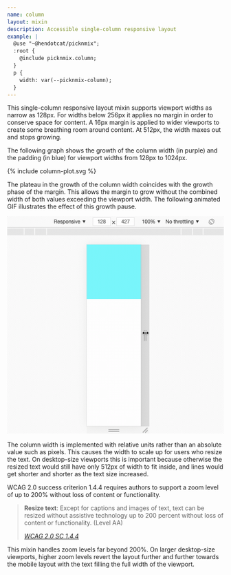 ```yaml
---
name: column
layout: mixin
description: Accessible single-column responsive layout
example: |
  @use "~@hendotcat/picknmix";
  :root {
    @include picknmix.column;
  }
  p {
    width: var(--picknmix-column);
  }
---
```


This single-column responsive layout mixin supports viewport widths as narrow
as 128px. For widths below 256px it applies no margin in order to conserve
space for content. A 16px margin is applied to wider viewports to create some
breathing room around content. At 512px, the width maxes out and stops growing.

The following graph shows the growth of the column width (in purple) and the
padding (in blue) for viewport widths from 128px to 1024px.

{% include column-plot.svg %}

The plateau in the growth of the column width coincides with the growth phase
of the margin. This allows the margin to grow without the combined width of
both values exceeding the viewport width. The following animated GIF
illustrates the effect of this growth pause.

<img
  src="/column/margin.gif"
  alt="Animation showing the smooth transition between the no-margin layout and the margin layout"
/>

The column width is implemented with relative units rather than an absolute
value such as pixels. This causes the width to scale up for users who resize
the text. On desktop-size viewports this is important because otherwise the
resized text would still have only 512px of width to fit inside, and lines
would get shorter and shorter as the text size increased.

WCAG 2.0 success criterion 1.4.4 requires authors to support a zoom level of up
to 200% without loss of content or functionality.

> **Resize text**: Except for captions and images of text, text can be resized
> without assistive technology up to 200 percent without loss of content or
> functionality. (Level AA)
>
> <cite><a href="https://www.w3.org/TR/UNDERSTANDING-WCAG20/visual-audio-contrast-scale.html">WCAG 2.0 SC 1.4.4</a></cite>

This mixin handles zoom levels far beyond 200%. On larger desktop-size
viewports, higher zoom levels revert the layout further and further towards the
mobile layout with the text filling the full width of the viewport.


